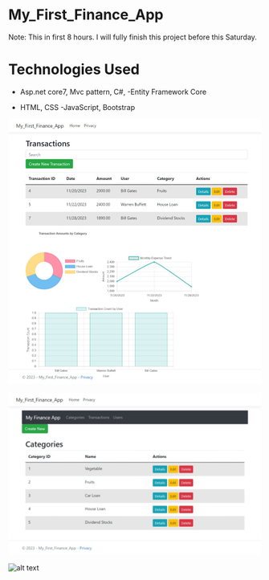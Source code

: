 # My_First_Finance_App
Note: This in first 8 hours.
I will fully finish this project before this Saturday.

<h1> Technologies Used</h1>

- Asp.net core7, Mvc pattern, C#, 
-Entity Framework Core

- HTML, CSS
-JavaScript, Bootstrap


![alt text](https://github.com/EaindrayFromEarth/My_First_Finance_App/blob/master/Web%20capture_19-11-2023_685_localhost.jpeg?raw=true)

![alt text](https://github.com/EaindrayFromEarth/My_First_Finance_App/blob/master/Web%20capture_19-11-2023_61020_localhost.jpeg?raw=true)

![alt text](https://github.com/[EaindrayFromEarth]/[My_First_Finance_App]/blob/[Img]/demo3.jpg?raw=true)
